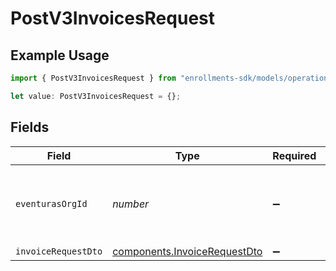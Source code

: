 # PostV3InvoicesRequest

## Example Usage

```typescript
import { PostV3InvoicesRequest } from "enrollments-sdk/models/operations";

let value: PostV3InvoicesRequest = {};
```

## Fields

| Field                                                                        | Type                                                                         | Required                                                                     | Description                                                                  |
| ---------------------------------------------------------------------------- | ---------------------------------------------------------------------------- | ---------------------------------------------------------------------------- | ---------------------------------------------------------------------------- |
| `eventurasOrgId`                                                             | *number*                                                                     | :heavy_minus_sign:                                                           | Optional organization Id. Will be required in API version 4.                 |
| `invoiceRequestDto`                                                          | [components.InvoiceRequestDto](../../models/components/invoicerequestdto.md) | :heavy_minus_sign:                                                           | N/A                                                                          |